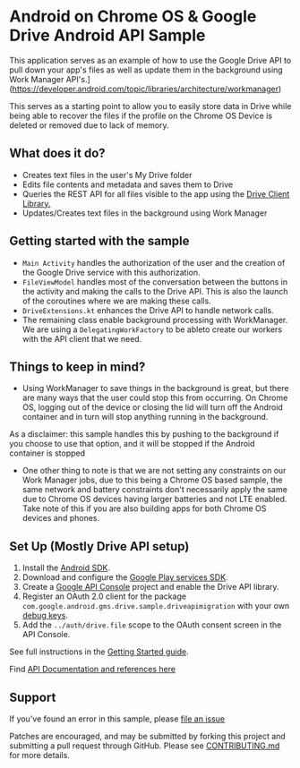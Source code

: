 # Android on Chrome OS & Google Drive Android API Sample

This application serves as an example of how to use the Google Drive API to
pull down your app's files as well as update them in the background using
Work Manager API's.](https://developer.android.com/topic/libraries/architecture/workmanager)

This serves as a starting point to allow you to easily store data in Drive
while being able to recover the files if the profile on the Chrome OS Device is
deleted or removed due to lack of memory.

## What does it do?

*   Creates text files in the user's My Drive folder
*   Edits file contents and metadata and saves them to Drive
*   Queries the REST API for all files visible to the app using the [Drive
Client Library.](https://developers.google.com/drive/api/v3/about-sdk)
*   Updates/Creates text files in the background using Work Manager

## Getting started with the sample
*   `Main Activity` handles the authorization of the user and the creation of the
Google Drive service with this authorization.
*   `FileViewModel` handles most of the conversation between the buttons in the
activity and making the calls to the Drive API. This is also the launch of
the coroutines where we are making these calls.
*   `DriveExtensions.kt` enhances the Drive API to handle network calls.
*   The remaining class enable background processing with WorkManager. We are
using a `DelegatingWorkFactory` to be ableto create our workers with the
API client that we need.

## Things to keep in mind?
*   Using WorkManager to save things in the background is great, but there are
many ways that the user could stop this from occurring. On Chrome OS, logging out
of the device or closing the lid will turn off the Android container and in turn
will stop anything running in the background.

As a disclaimer: this sample handles this by pushing to the background if you
choose to use that option, and it will be stopped if the Android container is
stopped
*   One other thing to note is that we are not setting any constraints
on our Work Manager jobs, due to this being a Chrome OS based sample, the same
network and battery constraints don't necessarily apply the same due to Chrome
OS devices having larger batteries and not LTE enabled. Take note of this if you
are also building apps for both Chrome OS devices and phones.

## Set Up (Mostly Drive API setup)

1.  Install the [Android SDK](https://developer.android.com/sdk/index.html).
2.  Download and configure the
    [Google Play services SDK](https://developer.android.com/google/play-services/setup.html).
3.  Create a
    [Google API Console](https://console.developers.google.com/projectselector/apis/dashboard)
    project and enable the Drive API library.
4.  Register an OAuth 2.0 client for the package
    `com.google.android.gms.drive.sample.driveapimigration` with your own
    [debug keys](https://developers.google.com/drive/android/auth).
5.  Add the `../auth/drive.file` scope to the OAuth consent screen in the API
    Console.

See full instructions in the
[Getting Started guide](https://developers.google.com/drive/android/get-started).

Find [API Documentation and references here](https://developers.google.com/drive/api/v3/about-sdk)

Support
-------

If you've found an error in this sample, please
[file an issue](https://github.com/chromeos/android-google-drive-backup-sample/issues)

Patches are encouraged, and may be submitted by forking this project and
submitting a pull request through GitHub. Please see
[CONTRIBUTING.md](CONTRIBUTING.md) for more details.

